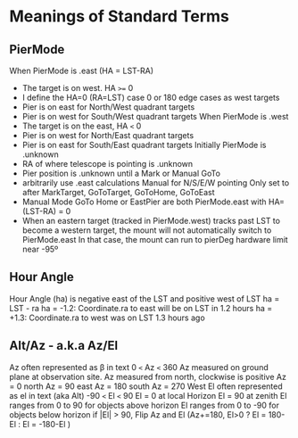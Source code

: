 # Meanings of Standard Terms

## PierMode
When PierMode is .east  (HA = LST-RA)
  - The target is on west. HA `>=` 0  
  - I define the HA=0 (RA=LST) case 0 or 180 edge cases as west targets
  - Pier is on east for North/West quadrant targets
  - Pier is on west for South/West quadrant targets
When PierMode is .west
  - The target is on the east, HA `<` 0
  - Pier is on west for North/East quadrant targets
  - Pier is on east for South/East quadrant targets
Initially PierMode is .unknown
  - RA of where telescope is pointing is .unknown
  - Pier position is .unknown until a Mark or Manual GoTo
  - arbitrarily use .east calculations Manual for N/S/E/W pointing
Only set to after MarkTarget, GoToTarget, GoToHome, GoToEast
  - Manual Mode GoTo Home or EastPier are both PierMode.east with HA=(LST-RA) = 0
  - When an eastern target (tracked in PierMode.west) tracks past LST to become a
    western target, the mount will not automatically switch to PierMode.east
    In that case, the mount can run to pierDeg hardware limit near -95º

## Hour Angle 
Hour Angle (ha) is negative east of the LST and positive west of LST
  ha = LST - ra
  ha = -1.2:  Coordinate.ra to east will be on LST in 1.2 hours
  ha = +1.3:  Coordinate.ra to west was on LST 1.3 hours ago
  
## Alt/Az - a.k.a Az/El
Az often represented as β in text
  0 `<` Az `<` 360
  Az measured on ground plane at observation site.
  Az measured from north, clockwise is positive
    Az = 0 north
    Az = 90 east
    Az = 180 south
    Az = 270 West
El often represented as el in text (aka Alt)
  -90 `<` El `<` 90
  El = 0 at local Horizon
  El = 90 at zenith
  El ranges from 0 to 90 for objects above horizon
  El ranges from 0 to -90 for objects below horizon
  if |El| > 90, Flip Az and El (Az+=180, El>0 ? El = 180-El : El = -180-El )
